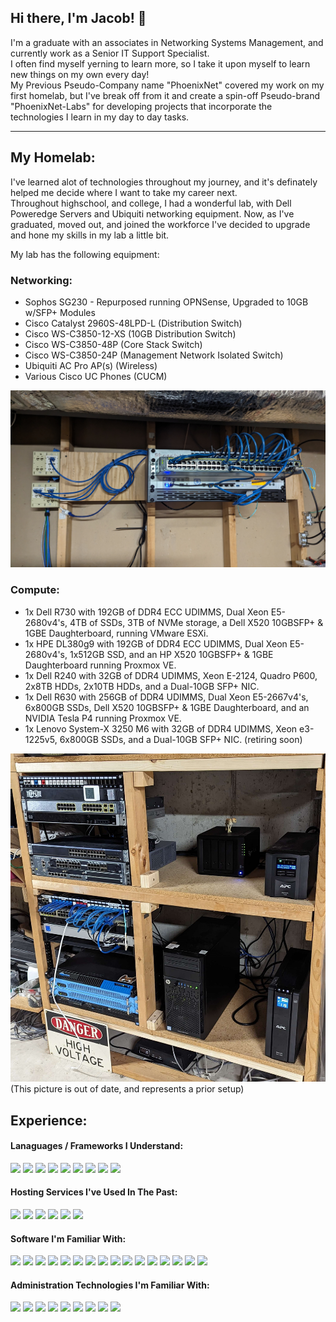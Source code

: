 ## Hi there, I'm Jacob! 👋
I'm a graduate with an associates in Networking Systems Management, and currently work as a Senior IT Support Specialist.  
I often find myself yerning to learn more, so I take it upon myself to learn new things on my own every day!  
My Previous Pseudo-Company name "PhoenixNet" covered my work on my first homelab, but I've break off from it and create a spin-off Pseudo-brand "PhoenixNet-Labs" for developing projects that incorporate the technologies I learn in my day to day tasks.  

---

## My Homelab:
I've learned alot of technologies throughout my journey, and it's definately helped me decide where I want to take my career next.  
Throughout highschool, and college, I had a wonderful lab, with Dell Poweredge Servers and Ubiquiti networking equipment. Now, as I've graduated, moved out, and joined the workforce I've decided to upgrade and hone my skills in my lab a little bit.

My lab has the following equipment:

### Networking:

- Sophos SG230 - Repurposed running OPNSense, Upgraded to 10GB w/SFP+ Modules
- Cisco Catalyst 2960S-48LPD-L (Distribution Switch)
- Cisco WS-C3850-12-XS (10GB Distribution Switch)
- Cisco WS-C3850-48P (Core Stack Switch)
- Cisco WS-C3850-24P (Management Network Isolated Switch)
- Ubiquiti AC Pro AP(s) (Wireless)
- Various Cisco UC Phones (CUCM)

![img of networking equipment](https://raw.githubusercontent.com/PhoenixSheppy/PhoenixSheppy/main/images/Networking.jpg)

### Compute:  

- 1x Dell R730 with 192GB of DDR4 ECC UDIMMS, Dual Xeon E5-2680v4's, 4TB of SSDs, 3TB of NVMe storage, a Dell X520 10GBSFP+ & 1GBE Daughterboard, running VMware ESXi.
- 1x HPE DL380g9 with 192GB of DDR4 ECC UDIMMS, Dual Xeon E5-2680v4's, 1x512GB SSD, and an HP X520 10GBSFP+ & 1GBE Daughterboard running Proxmox VE.
- 1x Dell R240 with 32GB of DDR4 UDIMMS, Xeon E-2124, Quadro P600, 2x8TB HDDs, 2x10TB HDDs, and a Dual-10GB SFP+ NIC.
- 1x Dell R630 with 256GB of DDR4 UDIMMS, Dual Xeon E5-2667v4's, 6x800GB SSDs, Dell X520 10GBSFP+ & 1GBE Daughterboard, and an NVIDIA Tesla P4 running Proxmox VE.
- 1x Lenovo System-X 3250 M6 with 32GB of DDR4 UDIMMS, Xeon e3-1225v5, 6x800GB SSDs, and a Dual-10GB SFP+ NIC. (retiring soon)

![img of compute equpiment](https://raw.githubusercontent.com/PhoenixSheppy/PhoenixSheppy/main/images/NewCompute.jpg)  
(This picture is out of date, and represents a prior setup)

## Experience:
#### Lanaguages / Frameworks I Understand:
<img src="https://img.shields.io/badge/node.js%20-%2343853D.svg?&style=for-the-badge&logo=node.js&logoColor=white"/> <img src="https://img.shields.io/badge/javascript%20-%23323330.svg?&style=for-the-badge&logo=javascript&logoColor=%23F7DF1E"/> <img src="https://img.shields.io/badge/html5%20-%23E34F26.svg?&style=for-the-badge&logo=html5&logoColor=white"/> <img src="https://img.shields.io/badge/css3%20-%231572B6.svg?&style=for-the-badge&logo=css3&logoColor=white"/> <img src="https://img.shields.io/badge/lua-%232C2D72.svg?&style=for-the-badge&logo=lua&logoColor=white"/> <img src="https://img.shields.io/badge/markdown-%23000000.svg?&style=for-the-badge&logo=markdown&logoColor=white"/> <img src="https://img.shields.io/badge/bootstrap%20-%23563D7C.svg?&style=for-the-badge&logo=bootstrap&logoColor=white"/> <img src="https://img.shields.io/badge/Powershell%20-%235391FE.svg?&style=for-the-badge&logo=powershell&logoColor=white"/> <img src="https://img.shields.io/badge/bash%20-%234EAA25.svg?&style=for-the-badge&logo=gnu-bash&logoColor=white"/>

#### Hosting Services I've Used In The Past:
<img src="https://img.shields.io/badge/AWS%20-%23FF9900.svg?&style=for-the-badge&logo=amazon-aws&logoColor=white"/> <img src="https://img.shields.io/badge/azure%20-%230072C6.svg?&style=for-the-badge&logo=microsoft-azure&logoColor=white"/> <img src="https://img.shields.io/badge/DigitalOcean-%230167ff.svg?&style=for-the-badge&logo=digitalOcean&logoColor=white"/> <img src="https://img.shields.io/badge/Vultr-%23007BFC.svg?&style=for-the-badge&logo=Vultr&logoColor=white"/> <img src="https://img.shields.io/badge/cpanel%20-%23FF6C2C.svg?&style=for-the-badge&logo=cpanel&logoColor=white"/> <img src="https://img.shields.io/badge/Cloudflare%20-%23F38020.svg?&style=for-the-badge&logo=Cloudflare&logoColor=white"/>

#### Software I'm Familiar With:
<img src="https://img.shields.io/badge/apache%20-%23D42029.svg?&style=for-the-badge&logo=apache&logoColor=white"/> <img src="https://img.shields.io/badge/nginx%20-%23009639.svg?&style=for-the-badge&logo=nginx&logoColor=white"/> <img src="https://img.shields.io/badge/mysql-%2300f.svg?&style=for-the-badge&logo=mysql&logoColor=white"/> <img src ="https://img.shields.io/badge/postgres-%23316192.svg?&style=for-the-badge&logo=postgresql&logoColor=white"/> <img src="https://img.shields.io/badge/docker%20-%230db7ed.svg?&style=for-the-badge&logo=docker&logoColor=white"/> <img src="https://img.shields.io/badge/adobe%20photoshop%20-%2331A8FF.svg?&style=for-the-badge&logo=adobe%20photoshop&logoColor=white"/> <img src="https://img.shields.io/badge/AdGuard--Home%20-%2343853D.svg?&style=for-the-badge&logo=Adguard&logoColor=white"/> <img src="https://img.shields.io/badge/WireGuard%20-%23D42029.svg?&style=for-the-badge&logo=wireguard&logoColor=white"/> <img src="https://img.shields.io/badge/Windows 7/8/10/11%20-%230078D6.svg?&style=for-the-badge&logo=Windows&logoColor=white"/> <img src="https://img.shields.io/badge/Debian%20-%23A81D33.svg?&style=for-the-badge&logo=Debian&logoColor=white"/> <img src="https://img.shields.io/badge/Ubuntu%20-%23E95420.svg?&style=for-the-badge&logo=Ubuntu&logoColor=white"/> <img src="https://img.shields.io/badge/InfluxDB%20-%2322ADF6.svg?&style=for-the-badge&logo=influxdb&logoColor=white"/> <img src="https://img.shields.io/badge/Grafana%20-%23F46800.svg?&style=for-the-badge&logo=Grafana&logoColor=white"/> <img src="https://img.shields.io/badge/Bitwarden%20-%23175DDC.svg?&style=for-the-badge&logo=Bitwarden&logoColor=white"/> <img src="https://img.shields.io/badge/Citrix XenAPP/DesktOP%20-%23593d88.svg?&style=for-the-badge&logo=Citrix&logoColor=white"/> <img src="https://img.shields.io/badge/Microsoft 365%20-%230078D6.svg?&style=for-the-badge&logo=microsoft-office&logoColor=white"/>

#### Administration Technologies I'm Familiar With:
<img src="https://img.shields.io/badge/vmware%20-%23607078.svg?&style=for-the-badge&logo=vmware&logoColor=white"/> <img src="https://img.shields.io/badge/Proxmox--PVE%20-%23E95420.svg?&style=for-the-badge&logo=proxmox&logoColor=white"/>   <img src="https://img.shields.io/badge/dell--emc%20-%23007DB8.svg?&style=for-the-badge&logo=dell&logoColor=white"/>  <img src="https://img.shields.io/badge/HPE%20-%23007DB8.svg?&style=for-the-badge&logo=hp&logoColor=white"/> <img src="https://img.shields.io/badge/cisco%20-%231BA0D7.svg?&style=for-the-badge&logo=cisco&logoColor=white"/> <img src="https://img.shields.io/badge/ubiquiti%20-%230559C9.svg?&style=for-the-badge&logo=Ubiquiti&logoColor=white"/> <img src="https://img.shields.io/badge/Windows Server %20-%230078D6.svg?&style=for-the-badge&logo=Windows&logoColor=white"/> <img src="https://img.shields.io/badge/EntraID%20-%230072C6.svg?&style=for-the-badge&logo=microsoft-azure&logoColor=white"/> <img src="https://img.shields.io/badge/Ubuntu Server%20-%23E95420.svg?&style=for-the-badge&logo=Ubuntu&logoColor=white"/> 
